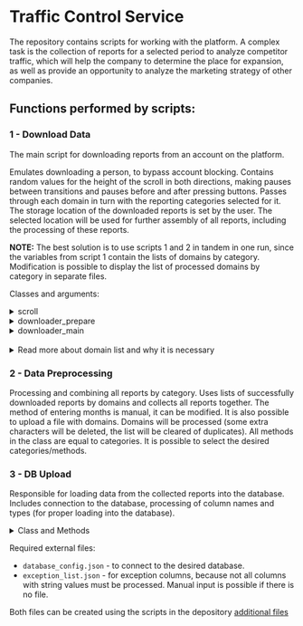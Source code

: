 # Traffic Control Service

The repository contains scripts for working with the platform. A complex task is the collection of reports for a selected period to analyze competitor traffic, which will help the company to determine the place for expansion, as well as provide an opportunity to analyze the marketing strategy of other companies. 

## Functions performed by scripts:

### 1 - Download Data
The main script for downloading reports from an account on the platform. 

Emulates downloading a person, to bypass account blocking. Contains random values for the height of the scroll in both directions, making pauses between transitions and pauses before and after pressing buttons.
Passes through each domain in turn with the reporting categories selected for it. The storage location of the downloaded reports is set by the user. The selected location will be used for further assembly of all reports, including the processing of these reports.

<b>NOTE:</b> The best solution is to use scripts 1 and 2 in tandem in one run, since the variables from script 1 contain the lists of domains by category. Modification is possible to display the list of processed domains by category in separate files. 

Classes and arguments:

<details close>
<summary>scroll</summary>
The arguments can be set by the user, by default, the arguments are passed inside the main class, since the height of the pages by category differs and processing requires the visibility of buttons when using the script.
<br>

Methods:
- <code>.scroll_down</code> Contains 3 (if 'short' was selected) and 7 (if 'long' was selected) repeated actions with fixing the previous random variable. From the beginning of the page to the end or the desired height of visibility of the button.
- <code>.scroll_up</code> Same as .scroll_down, but for the opposite direction.  
 
<br>
</details> 

<details close>
<summary>downloader_prepare</summary>
Launches the driver (the path to the driver is specified by the user himself in the arguments), navigates to the link specified by the user. Authorization to the user's account takes place (login and password must be specified in the arguments), a fake domain search is launched to crawl the page with the primary search (then the domains will be passed to the search bar).
<br>

Arguments:
- <code>login</code> of the account 
- <code>password</code> of the account 
- <code>fake domain</code> (to overcome the first search page, then a search bar will be used)
- <code>driver path</code>
- <code>link</code> to the platform's website (preferably to the authorization page)
- <code>downloaded files path</code> (required for further processing)
 
<br>
</details> 

<details close>
<summary>downloader_main</summary>
The class passes through all categories selected by the user. The arguments are passed a file with domains, the beginning and end of the list of domains (numeric values or string values during modification), the selected categories and enabling notifications about the end of work on the domain (False by default).
<br>
 
Category arguments:
- <code>overview</code> Contains information about organic and inorganic traffic. 
- <code>backlinks</code> Information from where the user came from.
- <code>anchors</code> Anchor texts linking to the domain.
- <code>tbd_visits</code> Trend by devices, subcategory "Visits". Contains information about the number of visits.
- <code>tbd_unique</code> Trend by devices, subcategory "Unique". Contains information about unique users.
- <code>tbd_duration</code> Trend by devices, subcategory "Duration". Contains information about the time of visits.
- <code>tbd_bounce_rate</code> Trend by devices, subcategory "Bounce Rate". Contains information about the bounce rate.
- <code>traffic_sources</code> Traffic source information.
- <code>traffic_journey</code> Information about transitions after visiting the page.
- <code>traffic_countries</code> Traffic information by country.
- <code>status_alert</code> Notification of the end of work on the domain.
  
<br>
</details> 

<br>

<details close>
<summary>Read more about domain list and why it is necessary</summary>
<br>
 
***
 
Since downloadable reports, in most cases, do not have a domain in the name, it is necessary to consider the result of the download. In addition to the division by month (1 month - 1 report), there are also subcategories that form 1 category (1 subcategory - 1 report).

<br>

There are three results of downloads: 
- the report was successfully downloaded and contains all the data.
- the report was downloaded, but does not contain data (no data from the platform side).
- the report cannot be downloaded, because the platform has not updated the data for you

***
 
<br>
</details> 

### 2 - Data Preprocessing

Processing and combining all reports by category. Uses lists of successfully downloaded reports by domains and collects all reports together.
The method of entering months is manual, it can be modified. It is also possible to upload a file with domains. Domains will be processed (some extra characters will be deleted, the list will be cleared of duplicates).
All methods in the class are equal to categories. It is possible to select the desired categories/methods.

### 3 - DB Upload

Responsible for loading data from the collected reports into the database. Includes connection to the database, processing of column names and types (for proper loading into the database).

<details close>
<summary>Class and Methods</summary>
<br>
 
Methods:
- <code>upload_files</code> Loads all output files from the destination folder of the previous script (where processed and merged reports are stored).
- <code>columns_change_name</code> To correctly assign a name to the fields in the database, you need to correct the name of the columns of the datasets.
- <code>punctuation_search</code> Search for punctuation for correct processing of queries used to load data into the database.
- <code>columns_punctuation</code> Search for punctuation inside each column (by values).
- <code>columns_edit</code> Processing values with punctuation inside the value. Excluding columns in the exclusion list (information will follow).
- <code>db_connect</code> Connecting to the database.
 
Class:
- <code>get_column_type</code> Checking columns for data type to correctly determine the data type of fields in the database.
- <code>create_table</code> Creating a table, the name is determined by the name of the dataframe.
- <code>alter_columns</code> For automation, columns from the dataframe are added alternately.
- <code>insert_rows</code> Adding rows to a table.
  
<br>
</details> 

Required external files: 
- <code>database_config.json</code> - to connect to the desired database.
- <code>exception_list.json</code> - for exception columns, because not all columns with string values must be processed. Manual input is possible if there is no file.

Both files can be created using the scripts in the depository [additional files](additional%20files/)
